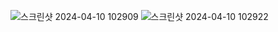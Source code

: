 ![스크린샷 2024-04-10 102909](https://github.com/largeredjade/lnfo/assets/130124523/20701c5a-3bb5-4fe3-b1ab-e8371fb5f7e0)
![스크린샷 2024-04-10 102922](https://github.com/largeredjade/lnfo/assets/130124523/ec9c04ba-395d-4944-8186-66d2a289b141)
